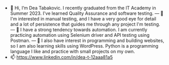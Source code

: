 - 👋 Hi, I’m Dea Tabakovic. I recently graduated from the IT Academy in Summer 2023. I've learned Quality Assurance and software testing.
— 👀 I'm interested in manual testing, and I have a very good eye for detail and a lot of persistence that guides me through any project I'm testing.
— 🌱 I have a strong tendency towards automation. I am currently practicing automation using Selenium driver and API testing using Postman.
— 👀  I also have interest in programming and building websites, so I am also learning skills using WordPress.
       Python is a programming language I like and practice with small projects on my own.
- 📫 https://www.linkedin.com/in/dea-t-12aaa81a5

<!---
deatabakovic/deatabakovic is a ✨ special ✨ repository because its `README.md` (this file) appears on your GitHub profile.
You can click the Preview link to take a look at your changes.
--->
